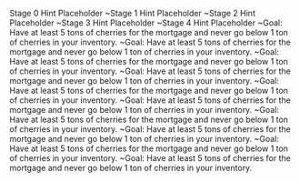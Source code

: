 Stage 0 Hint Placeholder
~Stage 1 Hint Placeholder
~Stage 2 Hint Placeholder
~Stage 3 Hint Placeholder
~Stage 4 Hint Placeholder
~Goal: Have at least 5 tons of cherries for the mortgage and never go below 1 ton of cherries in your inventory.
~Goal: Have at least 5 tons of cherries for the mortgage and never go below 1 ton of cherries in your inventory.
~Goal: Have at least 5 tons of cherries for the mortgage and never go below 1 ton of cherries in your inventory.
~Goal: Have at least 5 tons of cherries for the mortgage and never go below 1 ton of cherries in your inventory.
~Goal: Have at least 5 tons of cherries for the mortgage and never go below 1 ton of cherries in your inventory.
~Goal: Have at least 5 tons of cherries for the mortgage and never go below 1 ton of cherries in your inventory.
~Goal: Have at least 5 tons of cherries for the mortgage and never go below 1 ton of cherries in your inventory.
~Goal: Have at least 5 tons of cherries for the mortgage and never go below 1 ton of cherries in your inventory.
~Goal: Have at least 5 tons of cherries for the mortgage and never go below 1 ton of cherries in your inventory.
~Goal: Have at least 5 tons of cherries for the mortgage and never go below 1 ton of cherries in your inventory.
